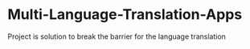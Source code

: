 # Multi-Language-Translation-Apps
Project is solution to break the barrier for the language translation 
